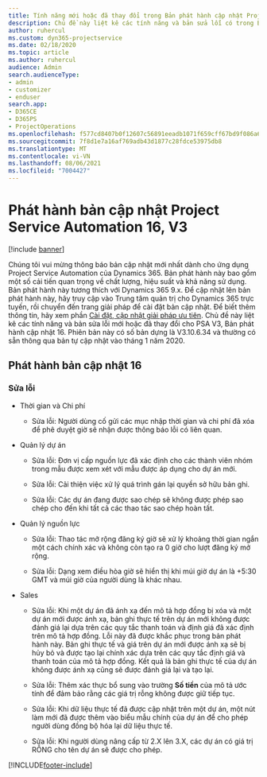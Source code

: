 ```yaml
---
title: Tính năng mới hoặc đã thay đổi trong Bản phát hành cập nhật Project Service Automation 16, V3
description: Chủ đề này liệt kê các tính năng và bản sửa lỗi có trong Bản phát hành cập nhật Project Service Automation 16, V3.
author: ruhercul
ms.custom: dyn365-projectservice
ms.date: 02/18/2020
ms.topic: article
ms.author: ruhercul
audience: Admin
search.audienceType:
- admin
- customizer
- enduser
search.app:
- D365CE
- D365PS
- ProjectOperations
ms.openlocfilehash: f577cd8407b0f12607c56891eeadb1071f659cff67bd9f086a6b3bbec6376e9d
ms.sourcegitcommit: 7f8d1e7a16af769adb43d1877c28fdce53975db8
ms.translationtype: MT
ms.contentlocale: vi-VN
ms.lasthandoff: 08/06/2021
ms.locfileid: "7004427"
---
```

# <a name="project-service-automation-update-release-16-v3"></a>Phát hành bản cập nhật Project Service Automation 16, V3

[!include [banner](../includes/psa-now-project-operations.md)]

Chúng tôi vui mừng thông báo bản cập nhật mới nhất dành cho ứng dụng Project Service Automation của Dynamics 365. Bản phát hành này bao gồm một số cải tiến quan trọng về chất lượng, hiệu suất và khả năng sử dụng.  Bản phát hành này tương thích với Dynamics 365 9.x. Để cập nhật lên bản phát hành này, hãy truy cập vào Trung tâm quản trị cho Dynamics 365 trực tuyến, rồi chuyển đến trang giải pháp để cài đặt bản cập nhật. Để biết thêm thông tin, hãy xem phần [Cài đặt, cập nhật giải pháp ưu tiên](/dynamics365/project-service/upgrade-psa-home-page).
Chủ đề này liệt kê các tính năng và bản sửa lỗi mới hoặc đã thay đổi cho PSA V3, Bản phát hành cập nhật 16. Phiên bản này có số bản dựng là V3.10.6.34 và thường có sẵn thông qua bản tự cập nhật vào tháng 1 năm 2020.


## <a name="update-release-16"></a>Phát hành bản cập nhật 16

### <a name="bug-fixes"></a>Sửa lỗi

-   Thời gian và Chi phí

    -   Sửa lỗi: Người dùng cố gửi các mục nhập thời gian và chi phí đã xóa để phê duyệt giờ sẽ nhận được thông báo lỗi có liên quan.

-   Quản lý dự án

    -   Sửa lỗi: Đơn vị cấp nguồn lực đã xác định cho các thành viên nhóm trong mẫu được xem xét với mẫu được áp dụng cho dự án mới.

    -   Sửa lỗi: Cải thiện việc xử lý quá trình gán lại quyền sở hữu bản ghi.

    -   Sửa lỗi: Các dự án đang được sao chép sẽ không được phép sao chép cho đến khi tất cả các thao tác sao chép hoàn tất.

-   Quản lý nguồn lực

    -   Sửa lỗi: Thao tác mở rộng đăng ký giờ sẽ xử lý khoảng thời gian ngắn một cách chính xác và không còn tạo ra 0 giờ cho lượt đăng ký mở rộng.

    -   Sửa lỗi: Dạng xem điều hòa giờ sẽ hiển thị khi múi giờ dự án là +5:30 GMT và múi giờ của người dùng là khác nhau.

-   Sales

    -   Sửa lỗi: Khi một dự án đã ánh xạ đến mô tả hợp đồng bị xóa và một dự án mới được ánh xạ, bản ghi thực tế trên dự án mới không được đánh giá lại dựa trên các quy tắc thanh toán và định giá đã xác định trên mô tả hợp đồng. Lỗi này đã được khắc phục trong bản phát hành này. Bản ghi thực tế và giá trên dự án mới được ánh xạ sẽ bị hủy bỏ và được tạo lại chính xác dựa trên các quy tắc định giá và thanh toán của mô tả hợp đồng. Kết quả là bản ghi thực tế của dự án không được ánh xạ cũng sẽ được đánh giá lại và tạo lại.

    -   Sửa lỗi: Thêm xác thực bổ sung vào trường **Số tiền** của mô tả ước tính để đảm bảo rằng các giá trị rỗng không được giữ tiếp tục.

    -   Sửa lỗi: Khi dữ liệu thực tế đã được cập nhật trên một dự án, một nút làm mới đã được thêm vào biểu mẫu chính của dự án để cho phép người dùng đồng bộ hóa lại dữ liệu thực tế.

    -   Sửa lỗi: Khi người dùng nâng cấp từ 2.X lên 3.X, các dự án có giá trị RỖNG cho tên dự án sẽ được cho phép.



[!INCLUDE[footer-include](../includes/footer-banner.md)]